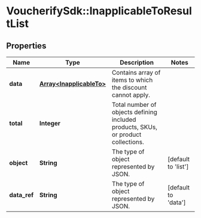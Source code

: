 # VoucherifySdk::InapplicableToResultList

## Properties

| Name | Type | Description | Notes |
| ---- | ---- | ----------- | ----- |
| **data** | [**Array&lt;InapplicableTo&gt;**](InapplicableTo.md) | Contains array of items to which the discount cannot apply. |  |
| **total** | **Integer** | Total number of objects defining included products, SKUs, or product collections. |  |
| **object** | **String** | The type of object represented by JSON. | [default to &#39;list&#39;] |
| **data_ref** | **String** | The type of object represented by JSON. | [default to &#39;data&#39;] |


